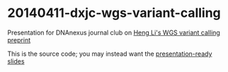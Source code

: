 20140411-dxjc-wgs-variant-calling
=================================

Presentation for DNAnexus journal club on
[Heng Li's WGS variant calling preprint](http://arxiv.org/abs/1404.0929)

This is the source code; you may instead want the [presentation-ready
slides](http://mlin.github.com/yajl-ocaml/YAJL.html)
